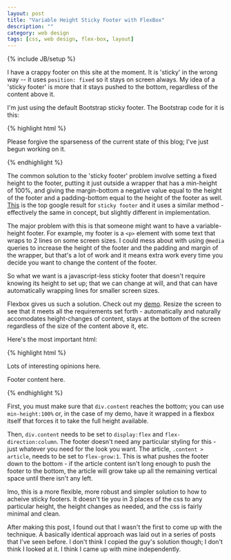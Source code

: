 ```yaml
---
layout: post
title: "Variable Height Sticky Footer with FlexBox"
description: ""
category: web design
tags: [css, web design, flex-box, layout]
---
```

{% include JB/setup %}

I have a crappy footer on this site at the moment. It is 'sticky' in the wrong way -- it uses `position: fixed` so it stays on screen always. My idea of a 'sticky footer' is more that it stays pushed to the bottom, regardless of the content above it. 

I'm just using the default Bootstrap sticky footer. The Bootstrap code for it is this:

{% highlight html %}
<nav class="navbar navbar-default navbar-fixed-bottom">
    <div class="container">
        <p>Please forgive the sparseness of the current state of this blog; I've just begun working on it.
        </p>
    </div>
</nav>
{% endhighlight %}

The common solution to the 'sticky footer' problem involve setting a fixed height to the footer, putting it just outside a wrapper that has a min-height of 100%, and giving the margin-bottom a negative value equal to the height of the footer and a padding-bottom equal to the height of the footer as well. [This](http://ryanfait.com/sticky-footer/) is the top google result for `sticky footer` and it uses a similar method - effectively the same in concept, but slightly different in implementation.

The major problem with this is that someone might want to have a variable-height footer. For example, my footer is a `<p>` element with some text that wraps to 2 lines on some screen sizes. I could mess about with using `@media` queries to increase the height of the footer and the padding and margin of the wrapper, but that's a lot of work and it means extra work every time you decide you want to change the content of the footer.

So what we want is a javascript-less sticky footer that doesn't require knowing its height to set up; that we can change at will, and that can have automatically wrapping lines for smaller screen sizes.

Flexbox gives us such a solution. Check out my [demo](/better-sticky-footer/). Resize the screen to see that it meets all the requirements set forth - automatically and naturally accomodates height-changes of content, stays at the bottom of the screen regardless of the size of the content above it, etc.

Here's the most important html:

{% highlight html %}
<div class="content">
	<article>
		<p>Lots of interesting opinions here.</p>
	</article>
	<nav class="footer">
		<p>Footer content here.</p>
	</nav>
</div>
{% endhighlight %}

First, you must make sure that `div.content` reaches the bottom; you can use `min-height:100%` or, in the case of my demo, have it wrapped in a flexbox itself that forces it to take the full height available.

Then, `div.content` needs to be set to `display:flex` and `flex-direction:column`. The footer doesn't need any particular styling for this - just whatever you need for the look you want. The article, `.content > article`, needs to be set to `flex-grow:1`. This is what pushes the footer down to the bottom - if the article content isn't long enough to push the footer to the bottom, the article will grow take up all the remaining vertical space until there isn't any left.

Imo, this is a more flexible, more robust and simpler solution to how to acheive sticky footers. It doesn't tie you in 3 places of the css to any particular height, the height changes as needed, and the css is fairly minimal and clean.

<div class="alert alert-info">
	<p>After making this post, I found out that I wasn't the first to come up with the technique. A basically identical approach was laid out in a series of posts that I've seen before. I don't think I copied the guy's solution though; I don't think I looked at it. I think I came up with mine independently.</p>
</div>
